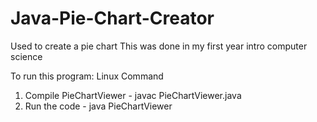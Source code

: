 # Java-Pie-Chart-Creator
Used to create a pie chart
This was done in my first year intro computer science

To run this program:        Linux Command
1. Compile PieChartViewer     - javac PieChartViewer.java
2. Run the code               - java PieChartViewer 
